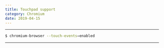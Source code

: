 ```yaml
---
title: Touchpad support
category: Chromium
date: 2019-04-15
---
```


-----

```bash
$ chromium-browser --touch-events=enabled
```

-----